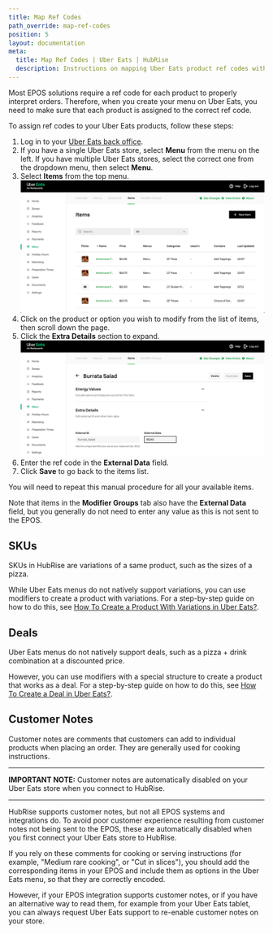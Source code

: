 ```yaml
---
title: Map Ref Codes
path_override: map-ref-codes
position: 5
layout: documentation
meta:
  title: Map Ref Codes | Uber Eats | HubRise
  description: Instructions on mapping Uber Eats product ref codes with other apps after connecting your EPOS with HubRise. Connect apps and synchronise your data.
---
```


Most EPOS solutions require a ref code for each product to properly interpret orders. Therefore, when you create your menu on Uber Eats, you need to make sure that each product is assigned to the correct ref code.

To assign ref codes to your Uber Eats products, follow these steps:

1. Log in to your [Uber Eats back office](https://restaurant.uber.com).
1. If you have a single Uber Eats store, select **Menu** from the menu on the left. If you have multiple Uber Eats stores, select the correct one from the dropdown menu, then select **Menu**.
1. Select **Items** from the top menu.
   ![Uber Eats back office](./images/007-uber-eats-back-office.png)
1. Click on the product or option you wish to modify from the list of items, then scroll down the page.
1. Click the **Extra Details** section to expand.
   ![Uber Eats item page](./images/008-uber-eats-item-page.png)
1. Enter the ref code in the **External Data** field.
1. Click **Save** to go back to the items list.

You will need to repeat this manual procedure for all your available items.

Note that items in the **Modifier Groups** tab also have the **External Data** field, but you generally do not need to enter any value as this is not sent to the EPOS.

## SKUs

SKUs in HubRise are variations of a same product, such as the sizes of a pizza.

While Uber Eats menus do not natively support variations, you can use modifiers to create a product with variations. For a step-by-step guide on how to do this, see [How To Create a Product With Variations in Uber Eats?](/apps/uber-eats/faqs/create-product-with-skus).

## Deals

Uber Eats menus do not natively support deals, such as a pizza + drink combination at a discounted price.

However, you can use modifiers with a special structure to create a product that works as a deal. For a step-by-step guide on how to do this, see [How To Create a Deal in Uber Eats?](/apps/uber-eats/faqs/create-deal-in-uber-eats).

## Customer Notes

Customer notes are comments that customers can add to individual products when placing an order. They are generally used for cooking instructions.

---

**IMPORTANT NOTE:** Customer notes are automatically disabled on your Uber Eats store when you connect to HubRise.

---

HubRise supports customer notes, but not all EPOS systems and integrations do. To avoid poor customer experience resulting from customer notes not being sent to the EPOS, these are automatically disabled when you first connect your Uber Eats store to HubRise.

If you rely on these comments for cooking or serving instructions (for example, "Medium rare cooking", or "Cut in slices"), you should add the corresponding items in your EPOS and include them as options in the Uber Eats menu, so that they are correctly encoded.

However, if your EPOS integration supports customer notes, or if you have an alternative way to read them, for example from your Uber Eats tablet, you can always request Uber Eats support to re-enable customer notes on your store.
